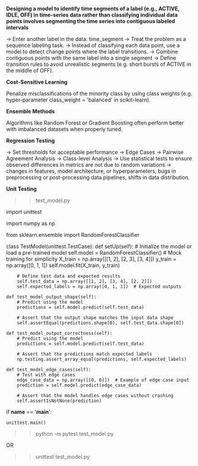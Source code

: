 
**Designing a model to identify time segments of a label (e.g., ACTIVE, IDLE, OFF) in time-series data rather than classifying individual data points involves segmenting the time series into contiguous labeled intervals**

-> Enter another label in the data: time_segment
-> Treat the problem as a sequence labeling task.
-> Instead of classifying each data point, use a model to detect change points where the label transitions.
-> Combine contiguous points with the same label into a single segment
-> Define transition rules to avoid unrealistic segments (e.g. short bursts of ACTIVE in the middle of OFF).

**Cost-Sensitive Learning**

Penalize misclassifications of the minority class by using class weights (e.g. hyper-parameter class_weight = 'balanced' in scikit-learn).

**Ensemble Methods**

Algorithms like Random Forest or Gradient Boosting often perform better with imbalanced datasets when properly tuned.

**Regression Testing**

-> Set thresholds for acceptable performance
-> Edge Cases 
-> Pairwise Agreement Analysis
-> Class-level Analysis
-> Use statistical tests to ensure observed differences in metrics are not due to random variations
-> changes in features, model architecture, or hyperparameters, bugs in preprocessing or post-processing data pipelines, shifts in data distribution.

**Unit Testing**

>> test_model.py


import unittest

import numpy as np

from sklearn.ensemble import RandomForestClassifier

class TestModel(unittest.TestCase):
    def setUp(self):
        # Initialize the model or load a pre-trained model
        self.model = RandomForestClassifier()
        # Mock training for simplicity
        X_train = np.array([[1, 2], [2, 3], [3, 4]])
        y_train = np.array([0, 1, 1])
        self.model.fit(X_train, y_train)
        
        # Define test data and expected results
        self.test_data = np.array([[1, 2], [3, 4], [2, 2]])
        self.expected_labels = np.array([0, 1, 1])  # Expected outputs

    def test_model_output_shape(self):
        # Predict using the model
        predictions = self.model.predict(self.test_data)
        
        # Assert that the output shape matches the input data shape
        self.assertEqual(predictions.shape[0], self.test_data.shape[0])

    def test_model_output_correctness(self):
        # Predict using the model
        predictions = self.model.predict(self.test_data)
        
        # Assert that the predictions match expected labels
        np.testing.assert_array_equal(predictions, self.expected_labels)

    def test_model_edge_cases(self):
        # Test with edge cases
        edge_case_data = np.array([[0, 0]])  # Example of edge case input
        prediction = self.model.predict(edge_case_data)
        
        # Assert that the model handles edge cases without crashing
        self.assertIsNotNone(prediction)


if __name__ == '__main__':

    unittest.main()



>> python -m pytest test_model.py

OR

>> unittest test_model.py
